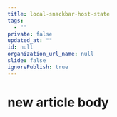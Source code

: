 ```yaml
---
title: local-snackbar-host-state
tags:
  - ""
private: false
updated_at: ""
id: null
organization_url_name: null
slide: false
ignorePublish: true
---
```


# new article body
